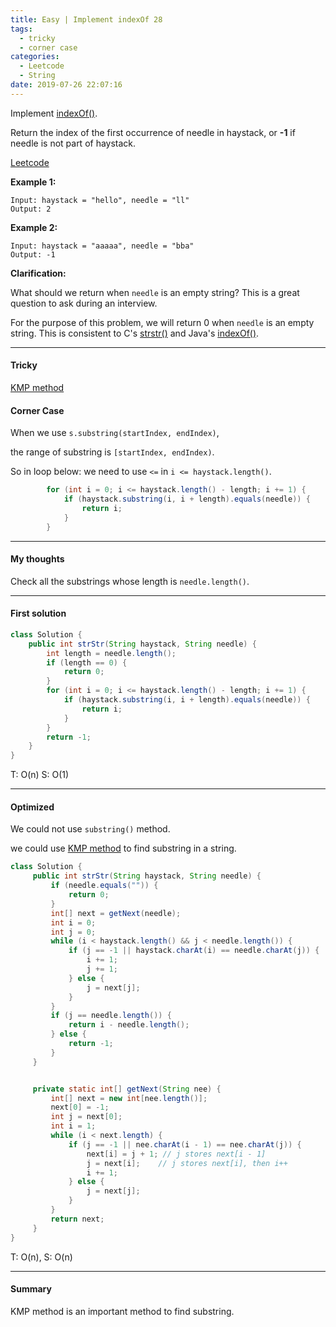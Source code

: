 ```yaml
---
title: Easy | Implement indexOf 28
tags:
  - tricky
  - corner case
categories:
  - Leetcode
  - String
date: 2019-07-26 22:07:16
---
```


Implement [indexOf()](https://docs.oracle.com/javase/7/docs/api/java/lang/String.html#indexOf(java.lang.String)).

Return the index of the first occurrence of needle in haystack, or **-1** if needle is not part of haystack.

[Leetcode](https://leetcode.com/problems/implement-strstr/)

<!--more-->

**Example 1:**

```
Input: haystack = "hello", needle = "ll"
Output: 2
```

**Example 2:**

```
Input: haystack = "aaaaa", needle = "bba"
Output: -1
```

**Clarification:**

What should we return when `needle` is an empty string? This is a great question to ask during an interview.

For the purpose of this problem, we will return 0 when `needle` is an empty string. This is consistent to C's [strstr()](http://www.cplusplus.com/reference/cstring/strstr/) and Java's [indexOf()](https://docs.oracle.com/javase/7/docs/api/java/lang/String.html#indexOf(java.lang.String)).

---

#### Tricky 

[KMP method](https://aranne.github.io/2019/07/26/KMP-method/)

#### Corner Case

When we use `s.substring(startIndex, endIndex)`, 

the range of substring is `[startIndex, endIndex)`.

So in loop below: we need to use `<=` in `i <= haystack.length()`.

```java
        for (int i = 0; i <= haystack.length() - length; i += 1) {
            if (haystack.substring(i, i + length).equals(needle)) {
                return i;
            }
        }
```

---

#### My thoughts 

Check all the substrings whose length is `needle.length()`.

---

#### First solution 

```java
class Solution {
    public int strStr(String haystack, String needle) {
        int length = needle.length();
        if (length == 0) {
            return 0;
        }
        for (int i = 0; i <= haystack.length() - length; i += 1) {
            if (haystack.substring(i, i + length).equals(needle)) {
                return i;
            }
        }
        return -1;
    }
}
```

T: O(n) S: O(1)

---

#### Optimized 

We could not use `substring()` method.

we could use [KMP method](https://aranne.github.io/2019/07/26/KMP-method/) to find substring in a string.

```java
class Solution {
     public int strStr(String haystack, String needle) {
         if (needle.equals("")) {
             return 0;
         }
         int[] next = getNext(needle);
         int i = 0;
         int j = 0;
         while (i < haystack.length() && j < needle.length()) {
             if (j == -1 || haystack.charAt(i) == needle.charAt(j)) {
                 i += 1;
                 j += 1;
             } else {
                 j = next[j];
             }
         }
         if (j == needle.length()) {
             return i - needle.length();
         } else {
             return -1;
         }
     }


     private static int[] getNext(String nee) {
         int[] next = new int[nee.length()];
         next[0] = -1;
         int j = next[0];
         int i = 1;
         while (i < next.length) {
             if (j == -1 || nee.charAt(i - 1) == nee.charAt(j)) {
                 next[i] = j + 1; // j stores next[i - 1]
                 j = next[i];    // j stores next[i], then i++
                 i += 1;
             } else {
                 j = next[j];
             }
         }
         return next;
     }
}
```

T: O(n), S: O(n)

---

#### Summary 

KMP method is an important method to find substring.